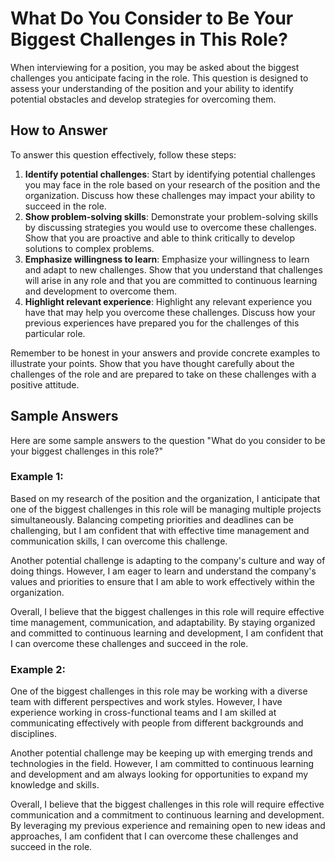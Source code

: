 What Do You Consider to Be Your Biggest Challenges in This Role?
=====================================================================================

When interviewing for a position, you may be asked about the biggest challenges you anticipate facing in the role. This question is designed to assess your understanding of the position and your ability to identify potential obstacles and develop strategies for overcoming them.

How to Answer
-------------

To answer this question effectively, follow these steps:

1. **Identify potential challenges**: Start by identifying potential challenges you may face in the role based on your research of the position and the organization. Discuss how these challenges may impact your ability to succeed in the role.
2. **Show problem-solving skills**: Demonstrate your problem-solving skills by discussing strategies you would use to overcome these challenges. Show that you are proactive and able to think critically to develop solutions to complex problems.
3. **Emphasize willingness to learn**: Emphasize your willingness to learn and adapt to new challenges. Show that you understand that challenges will arise in any role and that you are committed to continuous learning and development to overcome them.
4. **Highlight relevant experience**: Highlight any relevant experience you have that may help you overcome these challenges. Discuss how your previous experiences have prepared you for the challenges of this particular role.

Remember to be honest in your answers and provide concrete examples to illustrate your points. Show that you have thought carefully about the challenges of the role and are prepared to take on these challenges with a positive attitude.

Sample Answers
--------------

Here are some sample answers to the question "What do you consider to be your biggest challenges in this role?"

### Example 1:

Based on my research of the position and the organization, I anticipate that one of the biggest challenges in this role will be managing multiple projects simultaneously. Balancing competing priorities and deadlines can be challenging, but I am confident that with effective time management and communication skills, I can overcome this challenge.

Another potential challenge is adapting to the company's culture and way of doing things. However, I am eager to learn and understand the company's values and priorities to ensure that I am able to work effectively within the organization.

Overall, I believe that the biggest challenges in this role will require effective time management, communication, and adaptability. By staying organized and committed to continuous learning and development, I am confident that I can overcome these challenges and succeed in the role.

### Example 2:

One of the biggest challenges in this role may be working with a diverse team with different perspectives and work styles. However, I have experience working in cross-functional teams and I am skilled at communicating effectively with people from different backgrounds and disciplines.

Another potential challenge may be keeping up with emerging trends and technologies in the field. However, I am committed to continuous learning and development and am always looking for opportunities to expand my knowledge and skills.

Overall, I believe that the biggest challenges in this role will require effective communication and a commitment to continuous learning and development. By leveraging my previous experience and remaining open to new ideas and approaches, I am confident that I can overcome these challenges and succeed in the role.
